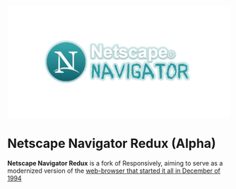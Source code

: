 <img src="NETSCAPE_NAV.png">

# Netscape Navigator Redux (Alpha)
**Netscape Navigator Redux** is a fork of Responsively, aiming to serve as a modernized version of the [web-browser that started it all in December of 1994](https://en.wikipedia.org/wiki/Netscape_Navigator)
